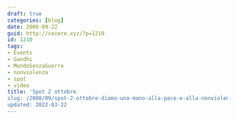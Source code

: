 ```yaml
---
draft: true
categories: [blog]
date: 2008-09-22
guid: http://cecere.xyz/?p=1210
id: 1210
tags:
- Events
- Gandhi
- MondoSenzaGuerre
- nonviolenza
- spot
- video
title: 'Spot 2 ottobre
slug: /2008/09/spot-2-ottobre-diamo-una-mano-alla-pace-e-alla-nonviolenza/
updated: 2022-03-22
---
```


